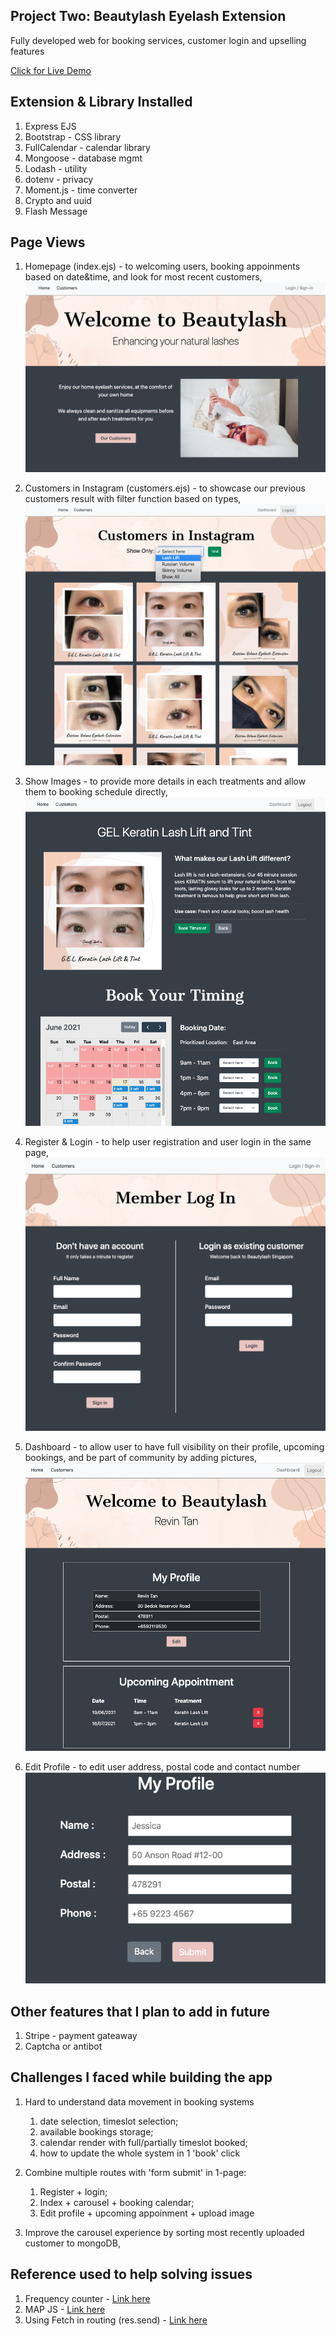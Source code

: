 ## Project Two: Beautylash Eyelash Extension

Fully developed web for booking services, customer login and upselling features

[Click for Live Demo](https://beautylash.herokuapp.com/beautylash)

## Extension & Library Installed

1. Express EJS
1. Bootstrap - CSS library
1. FullCalendar - calendar library
1. Mongoose - database mgmt
1. Lodash - utility
1. dotenv - privacy
1. Moment.js - time converter
1. Crypto and uuid
1. Flash Message

## Page Views

1. Homepage (index.ejs) - to welcoming users, booking appoinments based on date&time, and look for most recent customers, ![homepage](./public/assets/readme/homepage.jpg)

1. Customers in Instagram (customers.ejs) - to showcase our previous customers result with filter function based on types, ![customers](./public/assets/readme/customer-page.jpg)

1. Show Images - to provide more details in each treatments and allow them to booking schedule directly, ![show](./public/assets/readme/show-page.jpg)

1. Register & Login - to help user registration and user login in the same page, ![loginAndRegister](./public/assets/readme/login.jpg)

1. Dashboard - to allow user to have full visibility on their profile, upcoming bookings, and be part of community by adding pictures, ![dashboard](./public/assets/readme/new-dashboard.jpg)

1. Edit Profile - to edit user address, postal code and contact number ![edit profile](./public/assets/readme/edit-profile.jpg)

## Other features that I plan to add in future

1. Stripe - payment gateaway
1. Captcha or antibot

## Challenges I faced while building the app

1. Hard to understand data movement in booking systems

   1. date selection, timeslot selection;
   1. available bookings storage;
   1. calendar render with full/partially timeslot booked;
   1. how to update the whole system in 1 'book' click

1. Combine multiple routes with 'form submit' in 1-page:

   1. Register + login;
   1. Index + carousel + booking calendar;
   1. Edit profile + upcoming appoinment + upload image

1. Improve the carousel experience by sorting most recently uploaded customer to mongoDB,

## Reference used to help solving issues

1. Frequency counter - [Link here](https://levelup.gitconnected.com/how-to-solve-an-anagram-algorithm-using-a-frequency-counter-5bb1f0b817ef)
1. MAP JS - [Link here](https://developer.mozilla.org/en-US/docs/Web/JavaScript/Reference/Global_Objects/Map)
1. Using Fetch in routing (res.send) - [Link here](https://developer.mozilla.org/en-US/docs/Web/API/Fetch_API/Using_Fetch)

